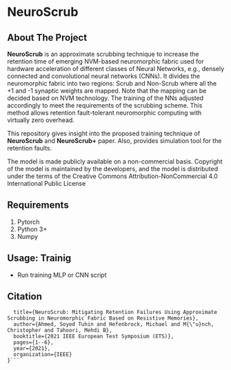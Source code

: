 # NeuroScrub

<!-- ABOUT THE PROJECT -->
## About The Project

**NeuroScrub** is an approximate scrubbing technique to increase the retention time of emerging NVM-based neuromorphic fabric used for hardware acceleration of different classes of Neural Networks, e.g., densely connected and convolutional neural networks (CNNs). It divides the neuromorphic fabric into two regions: Scrub and Non-Scrub where all the +1 and -1 synaptic weights are mapped. Note that the mapping can be decided based on NVM technology. The training of the NNs adjusted accordingly to meet the requirements of the scrubbing scheme. This method allows retention fault-tolerant neuromorphic computing with virtually zero overhead. 

This repository gives insight into the proposed training technique of **NeuroScrub** and **NeuroScrub+** paper. Also, provides simulation tool for the retention faults. 

The model is made publicly available on a non-commercial basis. Copyright of the model is maintained by the developers, and the model is distributed under the terms of the Creative Commons Attribution-NonCommercial 4.0 International Public License

## Requirements
1. Pytorch
2. Python 3+
3. Numpy

## Usage: Trainig

* Run training MLP or CNN script 

## Citation
``` @inproceedings{ahmed2021neuroscrub,
  title={NeuroScrub: Mitigating Retention Failures Using Approximate Scrubbing in Neuromorphic Fabric Based on Resistive Memories},
  author={Ahmed, Soyed Tuhin and Hefenbrock, Michael and M{\"u}nch, Christopher and Tahoori, Mehdi B},
  booktitle={2021 IEEE European Test Symposium (ETS)},
  pages={1--6},
  year={2021},
  organization={IEEE}
}```

